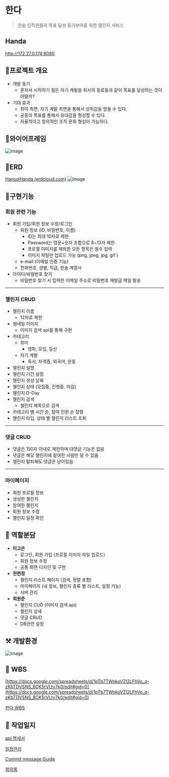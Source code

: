 # 한다

> 한솔 임직원들의 목표 달성 동기부여를 위한 챌린지 서비스
> 

## Handa
http://172.27.0.174:8080

## 💬프로젝트 개요

- 개발 동기
    - 혼자서 시작하기 힘든 자기 계발을 회사의 동료들과 같이 목표를 달성하는 것이 어떨까?
- 기대 효과
    - 취미 측면, 자기 계발 측면을 통해서 성취감을 얻을 수 있다.
    - 공동의 목표를 통해서 유대감을 형성할 수 있다.
    - 자율적이고 창의적인 조직 문화 형성이 가능하다.
    

## 🧩와이어프레임

![image](https://github.com/wonjune0426/handa/assets/97424544/ed6d6247-a9d7-4276-ab32-c38dfb7a6132)

## 📃ERD

[HansolHanda (erdcloud.com)](https://www.erdcloud.com/d/mmLojnftsdFF4n3SR)
![image](https://github.com/wonjune0426/handa/assets/97424544/793b97e7-8a4e-41cc-862a-aa1be55627a3)

## 🧾구현기능

### **회원 관련 기능**

- 회원 가입/회원 정보 수정/로그인
    - 회원 정보 (ID, 비밀번호, 이름)
        - ID는 최대 10자로 제한
        - Password는 영문+숫자 조합으로 8~13자 제한
        - 프로필 이미지를 제외한 모든 항목은 필수 입력
        - 이미지 파일만 업로드 가능 (png, jpeg, jpg, gif )
    - e-mail (이메일 인증 기능)
    - 전화번호, 성별, 직급, 한솔 계열사
- 아이디/비밀번호 찾기
    - 비밀번호 찾기 시 입력한 이메일 주소로 비밀번호 재발급 메일 발송

---

### **챌린지 CRUD**

- 챌린지 이름
    - 12자로 제한
- 썸네일 이미지
    - 이미지 검색 api를 통해 구현
- 카테고리
    - 취미
        - 영화, 모임, 등산
    - 자기 계발
        - 독서, 자격증, 외국어, 운동
- 챌린지 설명
- 챌린지 기간 설정
- 챌린지 생성 날짜
- 챌린지 상태 (모집중, 진행중, 마감)
- 챌린지 D-Day
- 챌린지 검색
    - 챌린지 제목으로 검색
- 카테고리 별 시간 순, 참여 인원 순 정렬
- 챌린지 타입, 상태 별 챌린지 리스트 조회

---

### **댓글 CRUD**

- 댓글은 150자 이내로 제한하며 대댓글 기능은 없음
- 댓글은 해당 챌린지에 참여한 사람만 달 수 있음
- 챌린지 탈퇴해도 댓글은 남아있음

---

### **마이페이지**

- 회원 프로필 정보
- 생성한 챌린지
- 참여한 챌린지
- 회원 정보 수정
- 챌린지 일정 확인

## 🙎 역할분담

- **이고은**
    - 로그인, 회원 가입 (프로필 이미지 파일 업로드)
    - 회원 정보 수정
    - 공통 화면 디자인 및 구현
- **전현정**
    - 챌린지 리스트 페이지 (검색, 정렬 포함)
    - 마이페이지 (내 정보, 챌린지 종류 별 리스트, 일정 기능)
    - 서버 관리
- **최원준**
    - 챌린지 CUD (이미지 검색 api)
    - 챌린지 상세
    - 댓글 CRUD
    - DB관련 설정

## ⚒  개발환경

![image](https://github.com/wonjune0426/handa/assets/97424544/e71cfaa6-3389-4cc0-960f-389afd34404d)

## 📆 WBS

[https://docs.google.com/spreadsheets/d/1pTb7TWnkoVZI2LFhVo_q-zKbTDVSNS_8CK5rVLtv7k0/edit#gid=0](https://docs.google.com/spreadsheets/d/1pTb7TWnkoVZI2LFhVo_q-zKbTDVSNS_8CK5rVLtv7k0/edit#gid=0)

[한다 WBS](https://docs.google.com/spreadsheets/d/1pTb7TWnkoVZI2LFhVo_q-zKbTDVSNS_8CK5rVLtv7k0/edit?usp=sharing)

## 📖  작업일지

[api 명세서](https://www.notion.so/af9ee1eb69984c82ae3a3ac692e86cc7)

[일정관리](https://www.notion.so/9cdb3d4617b74e5085b4a5ca322544a7)

[Commit message Guide](https://www.notion.so/Commit-message-Guide-b1d836d6698b4d86807b13d30257c6e9)

[회의록](https://www.notion.so/100cde9d6ba940eca06cf1357c9afc5a)
